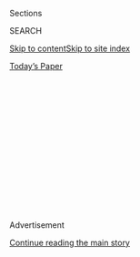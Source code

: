 <div id="app">

<div>

<div>

<div>

<div class="NYTAppHideMasthead css-1q2w90k e1suatyy0">

<div class="section css-ui9rw0 e1suatyy2">

<div class="css-eph4ug er09x8g0">

<div class="css-6n7j50">

</div>

<span class="css-1dv1kvn">Sections</span>

<div class="css-10488qs">

<span class="css-1dv1kvn">SEARCH</span>

</div>

[Skip to content](#site-content)[Skip to site
index](#site-index)

</div>

<div class="css-10698na e1huz5gh0">

</div>

</div>

<div id="masthead-bar-one" class="section hasLinks css-15hmgas e1csuq9d3">

<div class="css-uqyvli e1csuq9d0">

</div>

<div class="css-1uqjmks e1csuq9d1">

</div>

<div class="css-9e9ivx">

[](https://myaccount.nytimes.com/auth/login?response_type=cookie&client_id=vi)

</div>

<div class="css-1bvtpon e1csuq9d2">

[Today’s
Paper](https://www.nytimes.com/section/todayspaper)

</div>

</div>

</div>

</div>

<div data-aria-hidden="false">

<div id="site-content" data-role="main">

<div>

<div class="css-1aor85t" style="opacity:0.000000001;z-index:-1;visibility:hidden">

<div class="css-1hqnpie">

<div class="css-epjblv">

<span class="css-17xtcya">[Opinion](/section/opinion)</span><span class="css-x15j1o">|</span><span class="css-fwqvlz">American
Horror, Starring Donald
Trump</span>

</div>

<div class="css-k008qs">

<div class="css-1iwv8en">

<span class="css-18z7m18"></span>

<div>

</div>

</div>

<span class="css-1n6z4y">https://nyti.ms/2AQX45e</span>

<div class="css-1705lsu">

<div class="css-4xjgmj">

<div class="css-4skfbu" data-role="toolbar" data-aria-label="Social Media Share buttons, Save button, and Comments Panel with current comment count" data-testid="share-tools">

  - 
  - 
  - 
  - 
    
    <div class="css-6n7j50">
    
    </div>

  - 
  - 

</div>

</div>

</div>

</div>

</div>

</div>

<div id="NYT_TOP_BANNER_REGION" class="css-13pd83m">

</div>

<div id="top-wrapper" class="css-1sy8kpn">

<div id="top-slug" class="css-l9onyx">

Advertisement

</div>

[Continue reading the main
story](#after-top)

<div class="ad top-wrapper" style="text-align:center;height:100%;display:block;min-height:250px">

<div id="top" class="place-ad" data-position="top" data-size-key="top">

</div>

</div>

<div id="after-top">

</div>

</div>

<div>

<div class="css-v5btjw etb61u70">

<div class="css-v05ibm etb61u71">

[Opinion](/section/opinion)

</div>

</div>

<div id="sponsor-wrapper" class="css-1hyfx7x">

<div id="sponsor-slug" class="css-19vbshk">

Supported by

</div>

[Continue reading the main
story](#after-sponsor)

<div id="sponsor" class="ad sponsor-wrapper" style="text-align:center;height:100%;display:block">

</div>

<div id="after-sponsor">

</div>

</div>

<div class="css-186x18t">

</div>

<div class="css-1vkm6nb ehdk2mb0">

# American Horror, Starring Donald Trump

</div>

The coronavirus pandemic is spiraling out of control, largely because of
the president himself.

<div class="css-18e8msd">

<div class="css-vp77d3 epjyd6m0">

<div class="css-1p10dcb ey68jwv0" data-aria-hidden="true">

[![Charles M.
Blow](https://static01.nyt.com/images/2018/04/02/opinion/charles-m-blow/charles-m-blow-thumbLarge.png
"Charles M. Blow")](https://www.nytimes.com/by/charles-m-blow)

</div>

<div class="css-1baulvz">

By [<span class="css-1baulvz last-byline" itemprop="name">Charles M.
Blow</span>](https://www.nytimes.com/by/charles-m-blow)

<div class="css-8atqhb">

Opinion Columnist

</div>

</div>

</div>

  - July 12,
    2020

  - 
    
    <div class="css-4xjgmj">
    
    <div class="css-pvvomx" data-role="toolbar" data-aria-label="Social Media Share buttons, Save button, and Comments Panel with current comment count" data-testid="share-tools">
    
      - 
      - 
      - 
      - 
        
        <div class="css-6n7j50">
        
        </div>
    
      - 
      - 
    
    </div>
    
    </div>

</div>

<div class="css-79elbk" data-testid="photoviewer-wrapper">

<div class="css-z3e15g" data-testid="photoviewer-wrapper-hidden">

</div>

<div class="css-1a48zt4 ehw59r15" data-testid="photoviewer-children">

![<span class="css-16f3y1r e13ogyst0" data-aria-hidden="true">President
Trump visited the U.S. Southern Command in Florida on
Friday.</span><span class="css-cnj6d5 e1z0qqy90" itemprop="copyrightHolder"><span class="css-1ly73wi e1tej78p0">Credit...</span><span><span>Samuel
Corum for The New York
Times</span></span></span>](https://static01.nyt.com/images/2020/07/12/opinion/12Blow/merlin_174450663_d8f60b70-6919-4959-8362-c25a9d1be3b2-articleLarge.jpg?quality=75&auto=webp&disable=upscale)

</div>

</div>

</div>

<div class="section meteredContent css-1r7ky0e" name="articleBody" itemprop="articleBody">

<div class="css-1fanzo5 StoryBodyCompanionColumn">

<div class="css-53u6y8">

I think I echo many Americans, and people of the world in general, when
I say that I’m having a hard time fully grappling with the gravity of
this moment.

It is still hard to absorb that a virus has reshaped world behavior,
halted or altered travel, strained the economy and completely reshaped
the nature of public spaces and human interaction.

It is also hard to absorb that this may not be a quickly passing phase,
an inconvenience for a season, but something that the world is forced to
live with for years, even assuming that a vaccine is soon found.

</div>

</div>

<div>

</div>

<div class="css-1fanzo5 StoryBodyCompanionColumn">

<div class="css-53u6y8">

There’s this notion that things could turn on a dime, not because of a
human action, but rather because humans are under attack.

</div>

</div>

<div class="css-1fanzo5 StoryBodyCompanionColumn">

<div class="css-53u6y8">

The idea that years of planning for graduations and weddings, home
purchases and retirement, might all come to a screeching halt is
humbling and disorienting. The confusion over how and when children can
safely return to school and adults can safely return to work is
frustrating because it leaves people’s lives in the lurch.

The idea that face coverings and elbow bumps may be the new normal is a
shock to the system.

It seems that on multiple levels, society is being tested, and often
failing.

People are rebelling against isolation, and against science and public
health. They want the old world back, the pre-Covid-19 world back, but
it cannot be had. The virus doesn’t feel frustration or react to it.
It’s not aware of your children or your job or your vacation plans.
It’s not aware of our politics.

The virus is a virus, mindless, and in this case, incredibly efficient
and effective. It will pass from person to person for as long as that is
possible. The political debate over mask wearing is a human concern, one
that works to the virus’s benefit.

</div>

</div>

<div class="css-1fanzo5 StoryBodyCompanionColumn">

<div class="css-53u6y8">

And it is these politics, particularly as articulated by Donald Trump,
that are allowing the virus to ravage this nation and steal tens of
thousands of lives that should not have been stolen.

It is Trump’s politicization of the virus that has resulted in a new
surge of cases in this country when many other developed nations have
been able to shrink the number of cases among their people.

It is because of Donald Trump that [America has now
reported](https://www.cdc.gov/coronavirus/2019-ncov/cases-updates/us-cases-deaths.html)
3.2 million cases and has tallied nearly 135,000 deaths.

But, instead of centering on the sick, dying and dead as the true
victims of his malfeasance, Trump casts himself as the victim of
circumstances. As The Washington Post reported last week, Trump has
adopted a woe-is-me attitude with visitors. [As the paper put
it](https://www.washingtonpost.com/politics/trump-the-victim-president-complains-in-private-about-the-pandemic-hurting-himself/2020/07/09/187142c6-c089-11ea-864a-0dd31b9d6917_story.html):

“Trump often launches into a monologue placing himself at the center of
the nation’s turmoil. The president has cast himself in the starring
role of the blameless victim — of a deadly pandemic, of a stalled
economy, of deep-seated racial unrest, all of which happened *to him*
rather than the country.”

How are we supposed to comprehend this idea that the president is
eschewing that responsibility for political purposes, and in the
process, putting untold American lives in danger and actually costing
some?

How did it come to such a pass that scientists and experts could be
hamstrung, that governors and mayors could be bullied, that millions of
Americans could risk their own well-being and the well-being of others
to make a political point?

This is the America we are all now navigating.

We’ve witnessed scene after scene of minimum-wage workers in conflict
with customers — many no doubt who came in search of conflict, in search
of a stage on which to perform their drama of defiance — who refuse to
wear masks inside stores.

</div>

</div>

<div class="css-1fanzo5 StoryBodyCompanionColumn">

<div class="css-53u6y8">

Part of the issue is that the virus is not only being politicized, its
effects are also racialized: Black and brown people are having worse
outcomes. Some of the states now seeing the greatest surges in cases are
those in the South and West with large Black or Hispanic populations.

The effects of the disease are also ageist: Older people are more likely
to die from it. Florida not only has a large Hispanic population, it
also has a large population of retirees.

I believe that these variances add to the political callousness America
is seeing: If the disease is seen as disproportionately hurting others —
a Boomer killer, or a Black “Brotha” killer, or an abuela killer — then
some younger, healthier white people might believe that the threat to
themselves is lower and the restrictions on them should be looser.

We have a situation in this country where a disease is spiraling out of
control, largely because of the president himself, and there is little
sign or hope that it will be constrained soon.

We are living in a horror film, one starring Donald Trump.

*The Times is committed to publishing* [*a diversity of
letters*](https://www.nytimes.com/2019/01/31/opinion/letters/letters-to-editor-new-york-times-women.html)
*to the editor. We’d like to hear what you think about this or any of
our articles. Here are some*
[*tips*](https://help.nytimes.com/hc/en-us/articles/115014925288-How-to-submit-a-letter-to-the-editor)*.
And here’s our email:*
[*letters@nytimes.com*](mailto:letters@nytimes.com)*.*

*Follow The New York Times Opinion section on*
[*Facebook*](https://www.facebook.com/nytopinion) *and* [*Twitter
(@NYTopinion)*](http://twitter.com/NYTOpinion)*, and*
[*Instagram*](https://www.instagram.com/nytopinion/)*.*

</div>

</div>

</div>

<div>

</div>

<div>

</div>

<div>

</div>

<div>

<div id="bottom-wrapper" class="css-1ede5it">

<div id="bottom-slug" class="css-l9onyx">

Advertisement

</div>

[Continue reading the main
story](#after-bottom)

<div id="bottom" class="ad bottom-wrapper" style="text-align:center;height:100%;display:block;min-height:90px">

</div>

<div id="after-bottom">

</div>

</div>

</div>

</div>

</div>

## Site Index

<div>

</div>

## Site Information Navigation

  - [© <span>2020</span> <span>The New York Times
    Company</span>](https://help.nytimes.com/hc/en-us/articles/115014792127-Copyright-notice)

<!-- end list -->

  - [NYTCo](https://www.nytco.com/)
  - [Contact
    Us](https://help.nytimes.com/hc/en-us/articles/115015385887-Contact-Us)
  - [Work with us](https://www.nytco.com/careers/)
  - [Advertise](https://nytmediakit.com/)
  - [T Brand Studio](http://www.tbrandstudio.com/)
  - [Your Ad
    Choices](https://www.nytimes.com/privacy/cookie-policy#how-do-i-manage-trackers)
  - [Privacy](https://www.nytimes.com/privacy)
  - [Terms of
    Service](https://help.nytimes.com/hc/en-us/articles/115014893428-Terms-of-service)
  - [Terms of
    Sale](https://help.nytimes.com/hc/en-us/articles/115014893968-Terms-of-sale)
  - [Site
    Map](https://spiderbites.nytimes.com)
  - [Help](https://help.nytimes.com/hc/en-us)
  - [Subscriptions](https://www.nytimes.com/subscription?campaignId=37WXW)

</div>

</div>

</div>

</div>
